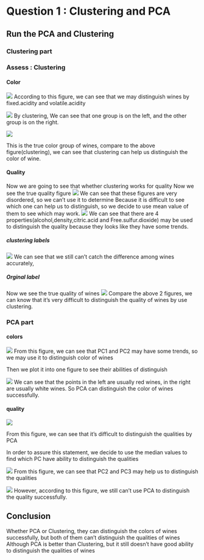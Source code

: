 # Question 1 : Clustering and PCA

## Run the PCA and Clustering

### Clustering part

### Assess : Clustering

#### Color

![](Exercise4-1-Jonathan-_files/figure-markdown_strict/unnamed-chunk-6-1.png)
According to this figure, we can see that we may distinguish wines by
fixed.acidity and volatile.acidity

![](Exercise4-1-Jonathan-_files/figure-markdown_strict/unnamed-chunk-7-1.png)
By clustering, We can see that one group is on the left, and the other
group is on the right.

![](Exercise4-1-Jonathan-_files/figure-markdown_strict/unnamed-chunk-8-1.png)

This is the true color group of wines, compare to the above
figure(clustering), we can see that clustering can help us distinguish
the color of wine.

#### Quality

Now we are going to see that whether clustering works for quality Now we
see the true quality figure
![](Exercise4-1-Jonathan-_files/figure-markdown_strict/unnamed-chunk-9-1.png)
We can see that these figures are very disordered, so we can’t use it to
determine Because it is difficult to see which one can help us to
distinguish, so we decide to use mean value of them to see which may
work.
![](Exercise4-1-Jonathan-_files/figure-markdown_strict/unnamed-chunk-10-1.png)
We can see that there are 4 properties(alcohol,density,citric.acid and
Free.sulfur.dioxide) may be used to distinguish the quality because they
looks like they have some trends.

##### clustering labels

![](Exercise4-1-Jonathan-_files/figure-markdown_strict/unnamed-chunk-11-1.png)
We can see that we still can’t catch the difference among wines
accurately,

##### Orginal label

Now we see the true quality of wines
![](Exercise4-1-Jonathan-_files/figure-markdown_strict/unnamed-chunk-12-1.png)
Compare the above 2 figures, we can know that it’s very difficult to
distinguish the quality of wines by use clustering.

### PCA part

#### colors

![](Exercise4-1-Jonathan-_files/figure-markdown_strict/unnamed-chunk-15-1.png)
From this figure, we can see that PC1 and PC2 may have some trends, so
we may use it to distinguish color of wines

Then we plot it into one figure to see their abilities of distinguish

![](Exercise4-1-Jonathan-_files/figure-markdown_strict/unnamed-chunk-16-1.png)
We can see that the points in the left are usually red wines, in the
right are usually white wines. So PCA can distinguish the color of wines
successfully.

#### quality

![](Exercise4-1-Jonathan-_files/figure-markdown_strict/unnamed-chunk-17-1.png)

From this figure, we can see that it’s difficult to distinguish the
qualities by PCA

In order to assure this statement, we decide to use the median values to
find which PC have ability to distinguish the qualities

![](Exercise4-1-Jonathan-_files/figure-markdown_strict/unnamed-chunk-18-1.png)
From this figure, we can see that PC2 and PC3 may help us to distinguish
the qualities

![](Exercise4-1-Jonathan-_files/figure-markdown_strict/unnamed-chunk-19-1.png)
However, according to this figure, we still can’t use PCA to distinguish
the quality successfully.

## Conclusion

Whether PCA or Clustering, they can distinguish the colors of wines
successfully, but both of them can’t distinguish the qualities of wines
Although PCA is better than Clustering, but it still doesn’t have good
ability to distinguish the qualities of wines
